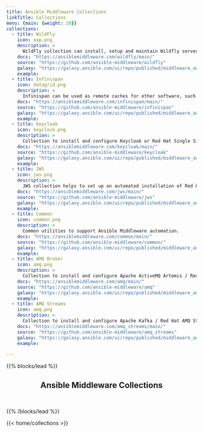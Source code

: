 ```yaml
---
title: Ansible Middleware Collections
linkTitle: Collections
menu: {main: {weight: 20}}
collections:
  - title: WildFly
    icon: eap.png
    description: >
      WildFly collection can install, setup and maintain Wildfly server using Ansible.
    docs: "https://ansiblemiddleware.com/wildfly/main/"
    source: "https://github.com/ansible-middleware/wildfly"
    galaxy: "https://galaxy.ansible.com/ui/repo/published/middleware_automation/wildfly/"
    example:   
  - title: Infinispan
    icon: datagrid.png
    description: >
      Infinispan can be used as remote caches for other software, such as Keycloak or Wildfly.
    docs: "https://ansiblemiddleware.com/infinispan/main/"
    source: "https://github.com/ansible-middleware/infinispan"
    galaxy: "https://galaxy.ansible.com/ui/repo/published/middleware_automation/infinispan/"
    example:
  - title: Keycloak
    icon: keyclock.png
    description: >
      Collection to install and configure Keycloak or Red Hat Single Sign-On.
    docs: "https://ansiblemiddleware.com/keycloak/main/"
    source: "https://github.com/ansible-middleware/keycloak"
    galaxy: "https://galaxy.ansible.com/ui/repo/published/middleware_automation/keycloak"
    example:
  - title: JWS
    icon: jws.png
    description: >
      JWS collection helps to set up an automated installation of Red Hat JBoss Web Server (JWS).
    docs: "https://ansiblemiddleware.com/jws/main/"
    source: "https://github.com/ansible-middleware/jws"
    galaxy: "https://galaxy.ansible.com/ui/repo/published/middleware_automation/jws"
    example:
  - title: Common
    icon: common.png
    description: >
      Common utilities to support Ansible Middleware automation.
    docs: "https://ansiblemiddleware.com/common/main/"
    source: "https://github.com/ansible-middleware/common/"
    galaxy: "https://galaxy.ansible.com/ui/repo/published/middleware_automation/common/"
    example:
  - title: AMQ Broker
    icon: amq.png
    description: >
      Collection to install and configure Apache ActiveMQ Artemis / Red Hat AMQ broker.
    docs: "https://ansiblemiddleware.com/amq/main/"
    source: "https://github.com/ansible-middleware/amq"
    galaxy: "https://galaxy.ansible.com/ui/repo/published/middleware_automation/amq"
    example:
  - title: AMQ Streams
    icon: amq.png
    description: >
      Collection to install and configure Apache Kafka / Red Hat AMQ Streams.
    docs: "https://ansiblemiddleware.com/amq_streams/main/"
    source: "https://github.com/ansible-middleware/amq_streams"
    galaxy: "https://galaxy.ansible.com/ui/repo/published/middleware_automation/amq_streams"
    example:
  
---
```


{{% blocks/lead %}}

<h2 align="center">Ansible Middleware Collections</h2><br/>

{{% /blocks/lead %}}

{{< home/collections >}}
